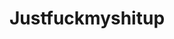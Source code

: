 ---
title: Justfuckmyshitup
crosslinks:
- ATBGE
- pics
- SwordOrSheath
- WTF
- fakehistoryporn
- ear_ased
- titlegore
- me_irl
- tifu
- dankmemes
- KnightsOfPineapple
- titleporn
- RoastMe
- ANormalDayInRussia
- funny
- Fiveheads
- IAmA
- awfuleverything
- BestOfReports
---